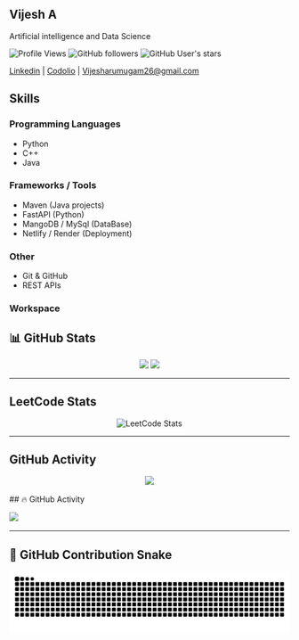 ## Vijesh A

Artificial intelligence and Data Science
<br>

![Profile Views](https://komarev.com/ghpvc/?username=vijesharumugam&color=8B5CF6&style=for-the-badge&label=Profile+Views)
![GitHub followers](https://img.shields.io/github/followers/vijesharumugam?style=for-the-badge&logo=github&color=8B5CF6&labelColor=000000)
![GitHub User's stars](https://img.shields.io/github/stars/vijesharumugam?style=for-the-badge&logo=github&color=8B5CF6&labelColor=000000)

[Linkedin](https://www.linkedin.com/in/vijesh-arumugam/)  | [Codolio](https://codolio.com/profile/vijesh26) | Vijesharumugam26@gmail.com

##  Skills

### Programming Languages
- Python
- C++
- Java

### Frameworks / Tools
- Maven (Java projects)
- FastAPI (Python)
- MangoDB / MySql (DataBase)
- Netlify / Render (Deployment)

### Other
- Git & GitHub
- REST APIs
### Workspace

## 📊 GitHub Stats
<p align="center">
  <img height="160" src="https://github-readme-stats.vercel.app/api?username=vijesharumugam&show_icons=true&theme=radical&count_private=true" />
  <img height="160" src="https://github-readme-stats.vercel.app/api/top-langs/?username=vijesharumugam&layout=compact&theme=radical" />
</p>

---

##  LeetCode Stats
<p align="center">
  <img src="https://leetcard.jacoblin.cool/vijesh_a?theme=dark&ext=heatmap" alt="LeetCode Stats" />
</p>

---

##  GitHub Activity
<p align="center">
  <img src="https://github-readme-activity-graph.vercel.app/graph?username=vijesharumugam&bg_color=0d1117&color=ff79c6&line=8be9fd&point=50fa7b&area=true&hide_border=false" />
</p>
## 🔥 GitHub Activity
<p >
  <img src="https://github-readme-activity-graph.vercel.app/graph?username=vijesharumugam&bg_color=0d1117&color=ff79c6&line=8be9fd&point=50fa7b&area=true&hide_border=false" />
</p>

---

## 🐍 GitHub Contribution Snake  

<picture>
  <source media="(prefers-color-scheme: dark)" srcset="https://raw.githubusercontent.com/vijesharumugam/vijesharumugam/output/github-snake-dark.svg" />
  <source media="(prefers-color-scheme: light)" srcset="https://raw.githubusercontent.com/vijesharumugam/vijesharumugam/output/github-snake.svg" />
  <img alt="github-snake" src="https://raw.githubusercontent.com/vijesharumugam/vijesharumugam/output/github-snake.svg" />
</picture>





